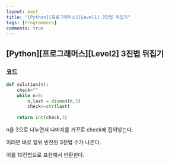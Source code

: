 ```yaml
---
layout: post
title: "[Python][프로그래머스][Level1] 3진법 뒤집기"
tags: [Programmers]
comments: true
---
```


## [Python][프로그래머스][Level2] 3진법 뒤집기

### 코드

```python
def solution(n):
    check=""
    while n>0:
        n,last = divmod(n,3)
        check+=str(last)
        
    return int(check,3)
```

n을 3으로 나누면서 나머지를 거꾸로 check에 집어넣는다.

이러면 바로 앞뒤 반전된 3진법 수가 나온다.

이를 10진법으로 표현해서 반환한다.

